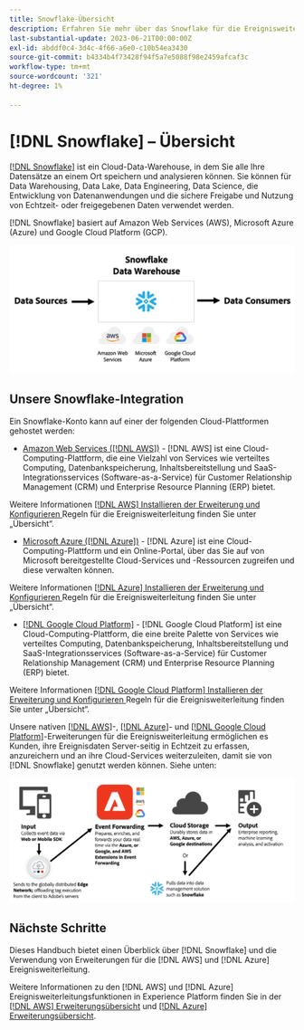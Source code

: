 ```yaml
---
title: Snowflake-Übersicht
description: Erfahren Sie mehr über das Snowflake für die Ereignisweiterleitung in Adobe Experience Platform.
last-substantial-update: 2023-06-21T00:00:00Z
exl-id: abddf0c4-3d4c-4f66-a6e0-c10b54ea3430
source-git-commit: b4334b4f73428f94f5a7e5088f98e2459afcaf3c
workflow-type: tm+mt
source-wordcount: '321'
ht-degree: 1%

---
```


# [!DNL Snowflake] – Übersicht

[[!DNL Snowflake]](https://www.snowflake.com/en/) ist ein Cloud-Data-Warehouse, in dem Sie alle Ihre Datensätze an einem Ort speichern und analysieren können. Sie können für Data Warehousing, Data Lake, Data Engineering, Data Science, die Entwicklung von Datenanwendungen und die sichere Freigabe und Nutzung von Echtzeit- oder freigegebenen Daten verwendet werden.

[!DNL Snowflake] basiert auf Amazon Web Services (AWS), Microsoft Azure (Azure) und Google Cloud Platform (GCP).

![Ein Diagramm mit der [!DNL Snowflake] Datenarchitektur.](../../../images/extensions/server/snowflake/snowflake.png)

## Unsere Snowflake-Integration

Ein Snowflake-Konto kann auf einer der folgenden Cloud-Plattformen gehostet werden:

- [Amazon Web Services ([!DNL AWS])](https://aws.amazon.com/) - [!DNL AWS] ist eine Cloud-Computing-Plattform, die eine Vielzahl von Services wie verteiltes Computing, Datenbankspeicherung, Inhaltsbereitstellung und SaaS-Integrationsservices (Software-as-a-Service) für Customer Relationship Management (CRM) und Enterprise Resource Planning (ERP) bietet.

Weitere Informationen [[!DNL AWS]  Installieren der Erweiterung und Konfigurieren ](../aws/overview.md) Regeln für die Ereignisweiterleitung finden Sie unter „Übersicht“.

- [Microsoft Azure ([!DNL Azure])](https://azure.microsoft.com/en-us/products/event-hubs/#overview) - [!DNL Azure] ist eine Cloud-Computing-Plattform und ein Online-Portal, über das Sie auf von Microsoft bereitgestellte Cloud-Services und -Ressourcen zugreifen und diese verwalten können.

Weitere Informationen [[!DNL Azure]  Installieren der Erweiterung und Konfigurieren ](../azure/overview.md) Regeln für die Ereignisweiterleitung finden Sie unter „Übersicht“.

- [[!DNL Google Cloud Platform]](https://cloud.google.com/) - [!DNL Google Cloud Platform] ist eine Cloud-Computing-Plattform, die eine breite Palette von Services wie verteiltes Computing, Datenbankspeicherung, Inhaltsbereitstellung und SaaS-Integrationsservices (Software-as-a-Service) für Customer Relationship Management (CRM) und Enterprise Resource Planning (ERP) bietet.

Weitere Informationen [[!DNL Google Cloud Platform]  Installieren der Erweiterung und Konfigurieren ](../google-cloud-platform/overview.md) Regeln für die Ereignisweiterleitung finden Sie unter „Übersicht“.

Unsere nativen [[!DNL AWS]](../aws/overview.md)-, [[!DNL Azure]](../azure/overview.md)- und [[!DNL Google Cloud Platform]](../google-cloud-platform/overview.md)-Erweiterungen für die Ereignisweiterleitung ermöglichen es Kunden, ihre Ereignisdaten Server-seitig in Echtzeit zu erfassen, anzureichern und an ihre Cloud-Services weiterzuleiten, damit sie von [!DNL Snowflake] genutzt werden können. Siehe unten:

![Das [!DNL Snowflake] Berichtsdiagramm, das die Verknüpfung zwischen [!DNL AWS] und [!DNL Azure] zeigt.](../../../images/extensions/server/snowflake/snowflake-workflow.png)

## Nächste Schritte

Dieses Handbuch bietet einen Überblick über [!DNL Snowflake] und die Verwendung von Erweiterungen für die [!DNL AWS] und [!DNL Azure] Ereignisweiterleitung.

Weitere Informationen zu den [!DNL AWS] und [!DNL Azure] Ereignisweiterleitungsfunktionen in Experience Platform finden Sie in der [[!DNL AWS] Erweiterungsübersicht](../aws/overview.md) und [[!DNL Azure] Erweiterungsübersicht](../azure/overview.md).
